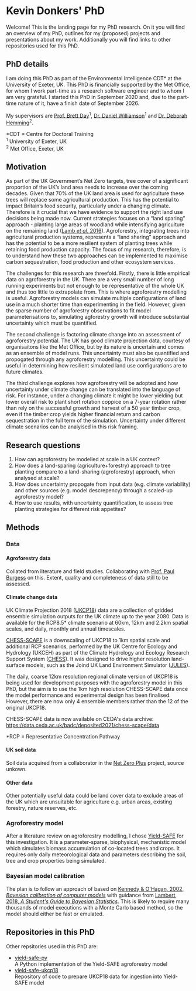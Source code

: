 # Kevin Donkers' PhD
Welcome! This is the landing page for my PhD research. On it you will find an overview of my PhD, outlines for my (proposed) projects and presentations about my work.
Additionally you will find links to other repositories used for this PhD.


## PhD details

I am doing this PhD as part of the Environmental Intelligence CDT* at the University of Exeter, UK.
This PhD is financially supported by the Met Office, for whom I work part-time as a research software engineer and to whom I am very grateful.
I started this PhD in September 2020 and, due to the part-time nature of it, have a finish date of September 2026.

My supervisors are [Prof. Brett Day](https://business-school.exeter.ac.uk/about/people/profile/index.php?web_id=Brett_Day)<sup>1</sup>, 
[Dr. Daniel Williamson](https://mathematics.exeter.ac.uk/staff/dw356?sm=dw356)<sup>1</sup> and 
[Dr. Deborah Hemming](https://www.metoffice.gov.uk/research/people/deborah-hemming)<sup>2</sup>.

*CDT = Centre for Doctoral Training<br>
<sup>1</sup> University of Exeter, UK<br>
<sup>2</sup> Met Office, Exeter, UK


## Motivation
As part of the UK Government’s Net Zero targets, tree cover of a significant proportion of the UK’s land area needs to increase over the coming decades. Given that 70% of the UK land area is used for agriculture these trees will replace some agricultural production. This has the potential to impact Britain’s food security, particularly under a changing climate. Therefore is it crucial that we have evidence to support the right land use decisions being made now. 
Current strategies focuses on a “land sparing” approach - planting large areas of woodland while intensifying agriculture on the remaining land ([Lamb *et al*, 2016](https://doi.org/10.1038/nclimate2910)). Agroforestry, integrating trees into agricultural production systems, represents a “land sharing” approach and has the potential to be a more resilient system of planting trees while retaining food production capacity. The focus of my research, therefore, is to understand how these two approaches can be implemented to maximise carbon sequestration, food production and other ecosystem services.

The challenges for this research are threefold. Firstly, there is little empirical data on agroforestry in the UK. There are a very small number of long running experiments but not enough to be representative of the whole UK and thus too little to extrapolate from. This is where agroforestry modelling is useful. Agroforestry models can simulate multiple configurations of land use in a much shorter time than experimenting in the field. However, given the sparse number of agroforestry observations to fit model parameterisations to, simulating agforestry growth will introduce substantial uncertainty which must be quantified.

The second challenge is factoring climate change into an assessment of agroforestry potential. The UK has good climate projection data, courtesy of organisaitons like the Met Office, but by its nature is uncertain and comes as an ensemble of model runs. This uncertainty must also be quantified and propogated through any agroforestry modelling. This uncertainty could be useful in determining how resilient simulated land use configurations are to future climates. 

The third challenge explores how agroforestry will be adopted and how uncertainty under climate change can be translated into the language of risk. For instance, under a changing climate it might be lower yielding but lower overall risk to plant short rotation coppice on a 7-year rotation rather than rely on the successful growth and harvest of a 50 year timber crop, even if the timber crop yields higher financial return and carbon sequestration in the full term of the simulation. Uncertainty under different climate scenarios can be analyised in this risk framing.



## Research questions

1. How can agroforestry be modelled at scale in a UK context?
2. How does a land-sparing (agriculture+forestry) approach to tree planting compare to a land-sharing (agroforestry) approach, when analysed at scale?
3. How does uncertainty propogate from input data (e.g. climate variability) and other sources (e.g. model descrepency) through a scaled-up agroforestry model?
4. How to use results, with uncertainty quantification, to assess tree planting strategies for different risk appetites?


## Methods

### Data

#### **Agroforestry data**
Collated from literature and field studies. Collaborating with [Prof. Paul Burgess](https://www.cranfield.ac.uk/people/professor-paul-burgess-784015) on this.
Extent, quality and completeness of data still to be assessed.


#### **Climate change data**
UK Climate Projection 2018 ([UKCP18](https://www.metoffice.gov.uk/binaries/content/assets/metofficegovuk/pdf/research/ukcp/ukcp18_headline_findings_v4_aug22.pdf)) data are a collection of gridded ensemble simulation outputs for the UK climate up to the year 2080. Data is available for the RCP8.5* climate scenario at 60km, 12km and 2.2km spatial scales, and daily, monthly and annual timescales. 

[CHESS-SCAPE](https://catalogue.ceda.ac.uk/uuid/8194b416cbee482b89e0dfbe17c5786c) is a downscaling of UKCP18 to 1km spatial scale and additional RCP scenarios, performed by the UK Centre for Ecology and Hydrology (UKCEH) as part of the Climate Hydrology and Ecology Research Support System ([CHESS](https://catalogue.ceh.ac.uk/documents/7de9790e-66a2-44b5-988e-283d764ef52f)). It was designed to drive higher resolution land-surface models, such as the Joind UK Land Environment Simulator ([JULES](https://jules.jchmr.org/)).

The daily, coarse 12km resolution regional climate version of UKCP18 is being used for development purposes with the agroforestry model in this PhD, but the aim is to use the 1km high resolution CHESS-SCAPE data once the model performance and experimental design has been finalised. However, there are now only 4 ensemble members rather than the 12 of the original UKCP18.

CHESS-SCAPE data is now available on CEDA's data archive:<br>
https://data.ceda.ac.uk/badc/deposited2021/chess-scape/data


*RCP = Representative Concentration Pathway

#### **UK soil data**
Soil data acquired from a collaborator in the [Net Zero Plus](https://netzeroplus.ac.uk/) project, source unkown.


#### **Other data**
Other potentially useful data could be land cover data to exclude areas of the UK which are unsuitable for agriculture e.g. urban areas, existing forestry, nature reserves, etc.



### Agroforestry model
After a literature review on agroforestry modelling, I chose [Yield-SAFE](https://doi.org/10.1016/j.ecoleng.2006.09.017) for this investigation. It is a parameter-sparse, biophysical, mechanistic model which simulates biomass accumulation of co-located trees and crops. It requires only daily meteorological data and parameters describing the soil, tree and crop properties being simulated. 


### Bayesian model calibration
The plan is to follow an approach of based on [Kennedy & O'Hagan, 2002, *Bayesian calibration of computer models*](https://doi.org/10.1111/1467-9868.00294) with guidance from [Lambert, 2018, *A Student's Guide to Bayesian Statistics*](https://uk.sagepub.com/en-gb/eur/book/student%E2%80%99s-guide-bayesian-statistics#description). This is likely to require many thousands of model executions with a Monte Carlo based method, so the model should either be fast or emulated.



## Repositories in this PhD
Other repsitories used in this PhD are:
- [yield-safe-py]()<br>A Python implementation of the Yield-SAFE agroforestry model
- [yield-safe-ukcp18]()<br>Repository of code to prepare UKCP18 data for ingestion into Yield-SAFE model
